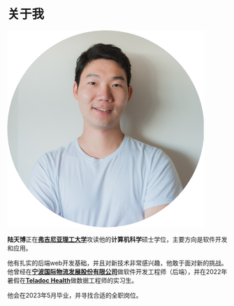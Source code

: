 # 关于我


![Tianbo Lu](/images/Apple-Devices-Preview.png "Tianbo Lu")

**陆天博**正在[**弗吉尼亚理工大学**](https://baike.baidu.com/item/%E5%BC%97%E5%90%89%E5%B0%BC%E4%BA%9A%E7%90%86%E5%B7%A5%E5%A4%A7%E5%AD%A6/380766)攻读他的**计算机科学**硕士学位，主要方向是软件开发和应用。

他有扎实的后端web开发基础，并且对新技术非常感兴趣，他敢于面对新的挑战。他曾经在[**宁波国际物流发展股份有限公司**](http://www.nbgjwl.com/indexpc.do)做软件开发工程师（后端），并在2022年暑假在[**Teladoc Health**](https://en.wikipedia.org/wiki/Teladoc_Health)做数据工程师的实习生。

他会在2023年5月毕业，并寻找合适的全职岗位。

